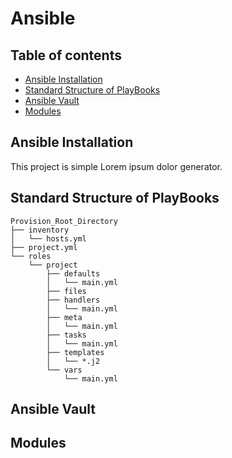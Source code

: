# Ansible

## Table of contents
* [Ansible Installation](#ansible-installation)
* [Standard Structure of PlayBooks](#standard-structure-of-playBooks)
* [Ansible Vault](#ansible-vault)
* [Modules](#modules)

## Ansible Installation
This project is simple Lorem ipsum dolor generator.
	
## Standard Structure of PlayBooks

```
Provision_Root_Directory
├── inventory
│   └── hosts.yml
├── project.yml
└── roles
    └── project
        ├── defaults
        │   └── main.yml
        ├── files
        ├── handlers
        │   └── main.yml
        ├── meta
        │   └── main.yml
        ├── tasks
        │   └── main.yml
        ├── templates
        │   └── *.j2
        └── vars
            └── main.yml
```

## Ansible Vault

## Modules


